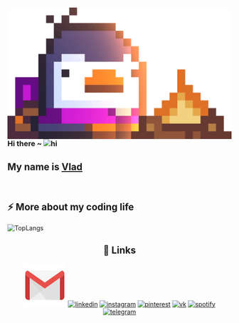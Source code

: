 <div>
  <img src="img/Fire.gif" alt="chilling penguin is not found:c" align="right" width="550px">

<h3>Hi
there ~ <img src="https://user-images.githubusercontent.com/1303154/88677602-1635ba80-d120-11ea-84d8-d263ba5fc3c0.gif" width="24px" alt="hi"></h3>

<h2>My name is <a href="https://t.me/sp0ngbik/">Vlad</a></h2>

  <img src="https://komarev.com/ghpvc/?username=Sp0ngbik&style=flat-square&color=blue" alt=""/>

<div>

<h2>⚡️ More about my coding life</h2>

  <img alt="TopLangs" src="https://github-readme-stats.vercel.app/api/top-langs/?username=Sp0ngbik&amp;layout=compact&amp;hide=css,html"/>
</div>

<div align="center">

## :link: Links

<a href="sp0ngbik:sp0ngbik@gmail.com"><img src="img/social/gmail.png" alt="gmail"/></a>
<a href="https://www.linkedin.com/in/vlad-ostapuk-75042722b/"><img src="https://img.icons8.com/color/96/000000/linkedin.png" alt="linkedin"/></a>
<a href="https://www.instagram.com/vladostapuk/"><img src="https://img.icons8.com/color/96/000000/instagram-new.png" alt="instagram"/></a>
<a href="https://ru.pinterest.com/vladtrall/"><img src="https://img.icons8.com/color/96/000000/pinterest--v1.png" alt="pinterest"/></a>
<a href="https://vk.com/frontdevtrue"><img src="https://img.icons8.com/nolan/96/vk-circled.png" alt="vk"/></a>
<a href="https://open.spotify.com/user/8re7ug54qm6nt3xnrmm5nmtnx"><img src="https://img.icons8.com/color/96/000000/spotify--v1.png" alt="spotify"/></a>
<a href="https://t.me/sp0ngbik"><img width='96px' height='96px' src="https://cdn.gogeticon.net/files/1195162/4c2e72a45ea9e76d7b2793a7200f63b3.png" alt="telegram"/></a>



</div>

</div>
